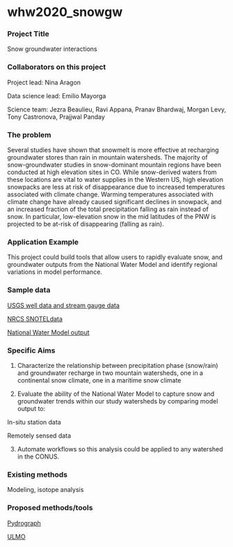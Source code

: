 # whw2020_snowgw

### Project Title
Snow groundwater interactions

### Collaborators on this project
Project lead: Nina Aragon

Data science lead: Emilio Mayorga

Science team: Jezra Beaulieu, Ravi Appana, Pranav Bhardwaj, Morgan Levy, Tony Castronova, Prajjwal Panday

### The problem
Several studies have shown that snowmelt is more effective at recharging groundwater stores than rain in mountain watersheds. The majority of snow-groundwater studies in snow-dominant mountain regions have been conducted at high elevation sites in CO. While snow-derived waters from these locations are vital to water supplies in the Western US, high elevation snowpacks are less at risk of disappearance due to increased temperatures associated with climate change. Warming temperatures associated with climate change have already caused significant declines in snowpack, and an increased fraction of the total precipitation falling as rain instead of snow. In particular, low-elevation snow in the mid latitudes of the PNW is projected to be at-risk of disappearing (falling as rain). 
 
### Application Example
This project could build tools that allow users to rapidly evaluate snow, and groundwater outputs from the National Water Model and identify regional variations in model performance. 

### Sample data
[USGS well data and stream gauge data](https://waterdata.usgs.gov/nwis)

[NRCS SNOTELdata](https://www.wcc.nrcs.usda.gov/snow/)

[National Water Model output](http://thredds.hydroshare.org/thredds/catalog.html)

### Specific Aims
1. Characterize the relationship between precipitation phase (snow/rain) and groundwater recharge in two mountain watersheds, one in a continental snow climate, one in a maritime snow climate

2. Evaluate the ability of the National Water Model to capture snow and groundwater trends within our study watersheds by comparing model output to:

In-situ station data

Remotely sensed data  

3. Automate workflows so this analysis could be applied to any watershed in the CONUS. 

### Existing methods
Modeling, isotope analysis

### Proposed methods/tools
[Pydrograph](https://github.com/aleaf/pydrograph)

[ULMO](https://github.com/ulmo-dev/ulmo)

